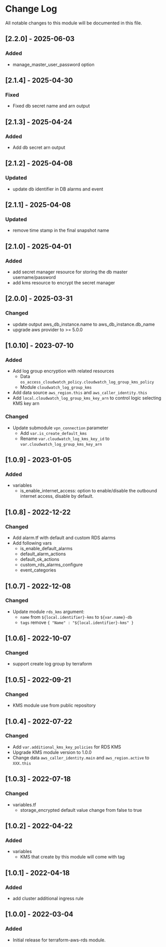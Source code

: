 # Change Log

All notable changes to this module will be documented in this file.

## [2.2.0] - 2025-06-03
### Added
- manage_master_user_password option


## [2.1.4] - 2025-04-30
### Fixed

- Fixed db secret name and arn output

## [2.1.3] - 2025-04-24
### Added

- Add db secret arn output

## [2.1.2] - 2025-04-08
### Updated

- update db identifier in DB alarms and event

## [2.1.1] - 2025-04-08
### Updated

- remove time stamp in the final snapshot name

## [2.1.0] - 2025-04-01
### Added

- add secret manager resource for storing the db master username/password
- add kms resource to encrypt the secret manager

## [2.0.0] - 2025-03-31
### Changed

- update output aws_db_instance.name to aws_db_instance.db_name
- upgrade aws provider to >= 5.0.0

## [1.0.10] - 2023-07-10

### Added

- Add log group encryption with related resources
  - Data `os_access_cloudwatch_policy.cloudwatch_log_group_kms_policy`
  - Module `cloudwatch_log_group_kms`
- Add data source `aws_region.this` and `aws_caller_identity.this`
- Add `local.cloudwatch_log_group_kms_key_arn` to control logic selecting KMS key arn

### Changed

- Update submodule `vpn_connection` parameter
  - Add `var.is_create_default_kms`
  - Rename `var.cloudwatch_log_kms_key_id` to `var.cloudwatch_log_group_kms_key_arn`

## [1.0.9] - 2023-01-05

### Added

- variables
  - is_enable_internet_access: option to enable/disable the outbound internet access, disable by default.


## [1.0.8] - 2022-12-22

### Changed

- Add alarm.tf with default and custom RDS alarms
- Add following vars
    - is_enable_default_alarms
    - default_alarm_actions
    - default_ok_actions
    - custom_rds_alarms_configure
    - event_categories

## [1.0.7] - 2022-12-08

### Changed

- Update module `rds_kms` argument:
    - `name` from `${local.identifier}-kms` to `${var.name}-db`
    - `tags` remove `{ "Name" : "${local.identifier}-kms" }`

## [1.0.6] - 2022-10-07

### Changed

- support create log group by terraform

## [1.0.5] - 2022-09-21

### Changed

- KMS module use from public repository

## [1.0.4] - 2022-07-22

### Changed

- Add `var.additional_kms_key_policies` for RDS KMS
- Upgrade KMS module version to 1.0.0
- Change data `aws_caller_identity.main` and `aws_region.active` to `XXX.this`

## [1.0.3] - 2022-07-18

### Changed

- variables.tf
  - storage_encrypted default value change from false to true

## [1.0.2] - 2022-04-22

### Added

- variables
  - KMS that create by this module will come with tag

## [1.0.1] - 2022-04-18

### Added

- add cluster additional ingress rule 

## [1.0.0] - 2022-03-04

### Added

- Initial release for terraform-aws-rds module.
